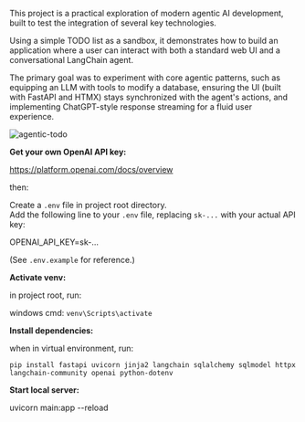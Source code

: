 This project is a practical exploration of modern agentic AI development, built to test the integration of several key technologies. 

Using a simple TODO list as a sandbox, it demonstrates how to build an application where a user can interact with both a standard web UI and a conversational LangChain agent. 

The primary goal was to experiment with core agentic patterns, such as equipping an LLM with tools to modify a database, ensuring the UI (built with FastAPI and HTMX) stays synchronized with the agent's actions, and implementing ChatGPT-style response streaming for a fluid user experience.



![agentic-todo](https://github.com/user-attachments/assets/92f15592-e0fb-4c38-87f2-00c59611dda5)



**Get your own OpenAI API key:**

https://platform.openai.com/docs/overview

then:

Create a `.env` file in project root directory.  
Add the following line to your `.env` file, replacing `sk-...` with your actual API key:

OPENAI_API_KEY=sk-...

(See `.env.example` for reference.)



**Activate venv:**

in project root, run:

windows cmd: `venv\Scripts\activate`



**Install dependencies:**

when in virtual environment, run:

`pip install fastapi uvicorn jinja2 langchain sqlalchemy sqlmodel httpx langchain-community openai python-dotenv`



**Start local server:**

uvicorn main:app --reload

